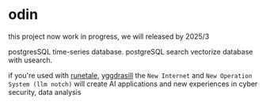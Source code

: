 # odin
this project now work in progress, we will released by 2025/3

postgresSQL time-series database.
postgreSQL search vectorize database with usearch.


if you're used with [runetale](https://github.com/runetale/runetale), [yggdrasill](https://github.com/runetale/yggdrasill) the `New Internet` and `New Operation System (llm notch)` will create AI applications and new experiences in cyber security, data analysis
